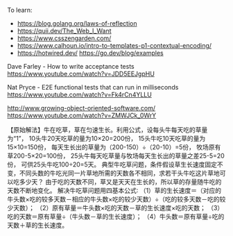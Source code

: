To learn:
- https://blog.golang.org/laws-of-reflection
- https://quii.dev/The_Web_I_Want
- https://www.csszengarden.com/
- https://www.calhoun.io/intro-to-templates-p1-contextual-encoding/
- https://hotwired.dev/
https://go.dev/blog/examples

Dave Farley - How to write acceptance tests https://www.youtube.com/watch?v=JDD5EEJgpHU

Nat Pryce - E2E functional tests that can run in milliseconds https://www.youtube.com/watch?v=Fk4rCn4YLLU

http://www.growing-object-oriented-software.com/
https://www.youtube.com/watch?v=ZMWJCk_0WrY

【原始解法】牛在吃草，草在匀速生长。利用公式，设每头牛每天吃的草量为“1”，
10头牛20天吃草的量为10×20=200份，
15头牛吃10天吃草的量为15×10=150份，
每天生长出的草量为（200-150）÷（20-10）=5份，
牧场原有草200-5×20=100份，
25头牛每天吃草量与牧场每天生长出的草量之差25-5=20份，
可供25头牛吃100÷20=5天。
典型牛吃草问题，条件假设草生长速度固定不变，不同头数的牛吃光同一片草地所需的天数各不相同，求若干头牛吃这片草地可以吃多少天？
由于吃的天数不同，草又是天天在生长的，所以草的存量随牛吃的天数不断地变化。
解决牛吃草问题用四基本公式∶
（1）草的生长速度＝（对应的牛头数×吃的较多天数－相应的牛头数×吃的较少天数）÷（吃的较多天数－吃的较少天数）；
（2）原有草量＝牛头数×吃的天数－草的生长速度×吃的天数；
（3）吃的天数＝原有草量÷（牛头数－草的生长速度）；
（4）牛头数＝原有草量÷吃的天数＋草的生长速度。